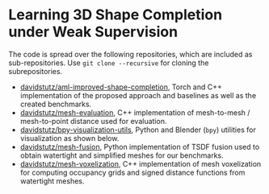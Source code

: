 # Learning 3D Shape Completion under Weak Supervision

The code is spread over the following repositories, which are included
as sub-repositories. Use `git clone --recursive` for cloning the
subrepositories.

* [davidstutz/aml-improved-shape-completion](https://github.com/davidstutz/daml-shape-completion),
  Torch and C++ implementation of the proposed approach and baselines as well
  as the created benchmarks.
* [davidstutz/mesh-evaluation](https://github.com/davidstutz/mesh-evaluation),
  C++ implementation of mesh-to-mesh / mesh-to-point distance
  used for evaluation.
* [davidstutz/bpy-visualization-utils](https://github.com/davidstutz/bpy-visualization-utils),
  Python and Blender (`bpy`) utilities for visualization as shown below.
* [davidstutz/mesh-fusion](https://github.com/davidstutz/mesh-fusion),
  Python implementation of TSDF fusion used to obtain watertight and simplified
  meshes for our benchmarks.
* [davidstutz/mesh-voxelization](https://github.com/davidstutz/mesh-voxelization),
  C++ implementation of mesh voxelization for computing occupancy grids
  and signed distance functions from watertight meshes.